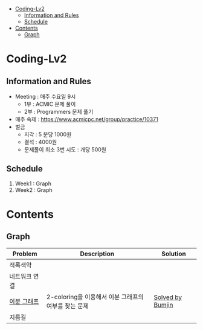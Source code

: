 - [Coding-Lv2](#coding-lv2)
  - [Information and Rules](#information-and-rules)
  - [Schedule](#schedule)
- [Contents](#contents)
  - [Graph](#graph)

# Coding-Lv2

## Information and Rules 
* Meeting : 매주 수요일 9시
  * 1부 : ACMIC 문제 풀이
  * 2부 : Programmers 문제 풀기 
* 매주 숙제 : https://www.acmicpc.net/group/practice/10371
* 벌금
  * 지각 : 5 분당 1000원 
  * 결석 : 4000원
  * 문제풀이 최소 3번 시도 : 개당 500원
 

## Schedule

1. Week1 : Graph 
2. Week2 : Graph 


# Contents 

## Graph 

|Problem|Description|Solution|
|---|---|---|
적록색약 |  
네트워크 연결|
[이분 그래프](https://www.acmicpc.net/problem/10026)| 2-coloring을 이용해서 이분 그래프의 여부를 찾는 문제 | [Solved by Bumjin](https://github.com/PySolve/bumjin/tree/main/problems/%EC%9D%B4%EB%B6%84%EA%B7%B8%EB%9E%98%ED%94%84)
지름길| 

